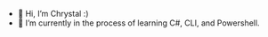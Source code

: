 - 👋 Hi, I’m Chrystal :) 
- 🌱 I’m currently in the process of learning C#, CLI, and Powershell.

<!---
ChrystalPC/ChrystalPC is a ✨ special ✨ repository because its `README.md` (this file) appears on your GitHub profile.
You can click the Preview link to take a look at your changes.
--->
